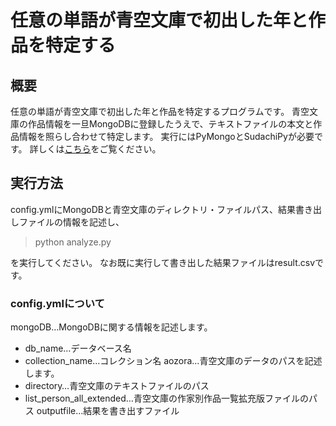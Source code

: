 # 任意の単語が青空文庫で初出した年と作品を特定する

## 概要

任意の単語が青空文庫で初出した年と作品を特定するプログラムです。
青空文庫の作品情報を一旦MongoDBに登録したうえで、テキストファイルの本文と作品情報を照らし合わせて特定します。
実行にはPyMongoとSudachiPyが必要です。
詳しくは[こちら](http://kawami.hatenablog.jp/entry/2018/02/16/175531)をご覧ください。

## 実行方法
config.ymlにMongoDBと青空文庫のディレクトリ・ファイルパス、結果書き出しファイルの情報を記述し、

> python analyze.py

を実行してください。
なお既に実行して書き出した結果ファイルはresult.csvです。

### config.ymlについて
mongoDB…MongoDBに関する情報を記述します。
* db_name…データベース名
* collection_name…コレクション名
aozora…青空文庫のデータのパスを記述します。
* directory…青空文庫のテキストファイルのパス
* list_person_all_extended…青空文庫の作家別作品一覧拡充版ファイルのパス
outputfile…結果を書き出すファイル